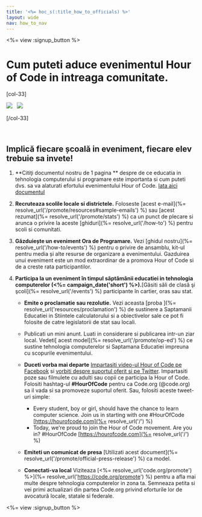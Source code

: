 ```yaml
---
title: '<%= hoc_s(:title_how_to_officials) %>'
layout: wide
nav: how_to_nav
---
```

<%= view :signup_button %>

# Cum puteti aduce evenimentul Hour of Code in intreaga comunitate.

[col-33]

![](/images/fit-275/highlight-obama.png)&nbsp;&nbsp;&nbsp;![](/images/fit-246/dan.jpg)

[/col-33]

<p style="clear:both">&nbsp;</p>

## Implică fiecare școală in eveniment, fiecare elev trebuie sa invete!

1. **Citiţi documentul nostru de 1 pagina ** despre de ce educatia in tehnologia computerului si programare este importanta si cum puteti dvs. sa va alaturati efortului evenimentului Hour of Code. [Iata aici documentul](/files/hoc-one-pager-public-officials-2016.pdf)

2. **Recruteaza scolile locale si districtele.** Foloseste [acest e-mail](%= resolve_url('/promote/resources#sample-emails') %) sau [acest rezumat](%= resolve_url('/promote/stats') %) ca un punct de plecare si arunca o privire la aceste [ghiduri](%= resolve_url('/how-to') %) pentru scoli si comunitati.

3. **Găzduiește un eveniment Ora de Programare.** Vezi [ghidul nostru](%= resolve_url('/how-to/events') %) pentru o privire de ansamblu, kit-ul pentru media și alte resurse de organizare a evenimentului. Gazduirea unui eveniment este un mod extraordinar de a promova Hour of Code si de a creste rata participantilor.

4. **Participa la un eveniment în timpul săptămânii educatiei in tehnologia computerelor (<%= campaign_date('short') %>).**[Găsiti săli de clasă şi şcoli](%= resolve_url('/events') %) participante în cartier, oras sau stat.</p></li> 
    
    - **Emite o proclamatie sau rezolutie.** Vezi aceasta [proba ](%= resolve_url('resources/proclamation') %) de sustinere a Saptamanii Educatiei in Stiintele calculatorului si a obiectivelor sale ce pot fi folosite de catre legislatorii de stat sau locali.
    
    - Publicati un mini anunt. Luati in considerare si publicarea intr-un ziar local. Vedeti[ acest model](%= resolve_url('/promote/op-ed') %) ce sustine tehnologia computerelor si Saptamana Educatiei impreuna cu scopurile evenimentului.
    
    - **Duceti vorba mai departe** [Impartasiti video-ul Hour of Code pe Facebook](https://www.facebook.com/sharer/sharer.php?u=http%3A%2F%2Fhourofcode.com%2Fus) si [vorbiti despre suportul oferit si pe Twitter](https://twitter.com/intent/tweet?url=http%3A%2F%2Fhourofcode.com&text=I%27m%20participating%20in%20this%20year%27s%20%23HourOfCode%2C%20are%20you%3F%20%40codeorg&original_referer=https%3A%2F%2Fwww.google.com%2Furl%3Fq%3Dhttps%253A%252F%252Ftwitter.com%252Fshare%253Fhashtags%253D%2526amp%253Brelated%253Dcodeorg%2526amp%253Btext%253DI%252527m%252Bparticipating%252Bin%252Bthis%252Byear%252527s%252B%252523HourOfCode%25252C%252Bare%252Byou%25253F%252B%252540codeorg%2526amp%253Burl%253Dhttp%25253A%25252F%25252Fhourofcode.com%26sa%3DD%26sntz%3D1%26usg%3DAFQjCNE1GLTUbKZfMlEh9Aj5w0iswz6PYQ&related=codeorg&hashtags=). Impartasiti poze sau filmulete cu adulti sau copii ce participa la Hour of Code. Folositi hashtag-ul **#HourOfCode** pentru ca Code.org (@code.org) sa il vada si sa promoveze suportul oferit. Sau, folositi aceste tweet-uri simple:
        
        - Every student, boy or girl, should have the chance to learn computer science. Join us in starting with one #HourOfCode [https://hourofcode.com](%= resolve_url('/') %)
        - Today, we're proud to join the Hour of Code movement. Are you in? #HourOfCode [https://hourofcode.com](%= resolve_url('/') %)   
              
            
    
    - **Emiteti un comunicat de presa** [Utilizati acest document](%= resolve_url('/promote/official-press-release') %) ca model.
    
    - **Conectati-va local** Viziteaza [<%= resolve_url('code.org/promote') %>](%= resolve_url('https://code.org/promote') %) pentru a afla mai multe despre tehnologia computerelor in zona ta. Semneaza petita si vei primi actualizari din partea Code.org privind eforturile lor de avocatură locale, statale si federale.</ol> 
    
    <%= view :signup_button %>